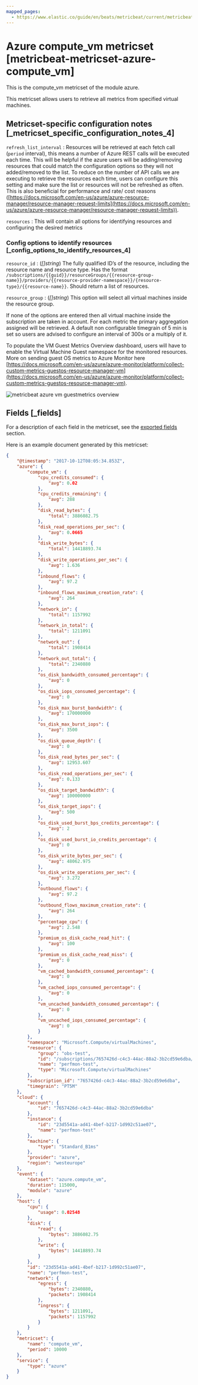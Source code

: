 ```yaml
---
mapped_pages:
  - https://www.elastic.co/guide/en/beats/metricbeat/current/metricbeat-metricset-azure-compute_vm.html
---
```


<!-- This file is generated! See scripts/docs_collector.py -->

# Azure compute_vm metricset [metricbeat-metricset-azure-compute_vm]

This is the compute_vm metricset of the module azure.

This metricset allows users to retrieve all metrics from specified virtual machines.


## Metricset-specific configuration notes [_metricset_specific_configuration_notes_4]

`refresh_list_interval`
:   Resources will be retrieved at each fetch call (`period` interval), this means a number of Azure REST calls will be executed each time. This will be helpful if the azure users will be adding/removing resources that could match the configuration options so they will not added/removed to the list. To reduce on the number of API calls we are executing to retrieve the resources each time, users can configure this setting and make sure the list or resources will not be refreshed as often. This is also beneficial for performance and rate/ cost reasons ([https://docs.microsoft.com/en-us/azure/azure-resource-manager/resource-manager-request-limits](https://docs.microsoft.com/en-us/azure/azure-resource-manager/resource-manager-request-limits)).

`resources`
:   This will contain all options for identifying resources and configuring the desired metrics


### Config options to identify resources [_config_options_to_identify_resources_4]

`resource_id`
:   (*[]string*) The fully qualified ID’s of the resource, including the resource name and resource type. Has the format `/subscriptions/{{guid}}/resourceGroups/{{resource-group-name}}/providers/{{resource-provider-namespace}}/{resource-type}/{{resource-name}}`. Should return a list of resources.

`resource_group`
:   (*[]string*) This option will select all virtual machines inside the resource group.

If none of the options are entered then all virtual machine inside the subscription are taken in account. For each metric the primary aggregation assigned will be retrieved. A default non configurable timegrain of 5 min is set so users are advised to configure an interval of 300s or  a multiply of it.

To populate the VM Guest Metrics Overview dashboard, users will have to enable the Virtual Machine Guest namespace for the monitored resources. More on sending guest OS metrics to Azure Monitor here [https://docs.microsoft.com/en-us/azure/azure-monitor/platform/collect-custom-metrics-guestos-resource-manager-vm](https://docs.microsoft.com/en-us/azure/azure-monitor/platform/collect-custom-metrics-guestos-resource-manager-vm).

![metricbeat azure vm guestmetrics overview](images/metricbeat-azure-vm-guestmetrics-overview.png)

## Fields [_fields]

For a description of each field in the metricset, see the [exported fields](/reference/metricbeat/exported-fields-azure.md) section.

Here is an example document generated by this metricset:

```json
{
    "@timestamp": "2017-10-12T08:05:34.853Z",
    "azure": {
        "compute_vm": {
            "cpu_credits_consumed": {
                "avg": 0.02
            },
            "cpu_credits_remaining": {
                "avg": 288
            },
            "disk_read_bytes": {
                "total": 3886082.75
            },
            "disk_read_operations_per_sec": {
                "avg": 0.0665
            },
            "disk_write_bytes": {
                "total": 14418893.74
            },
            "disk_write_operations_per_sec": {
                "avg": 1.636
            },
            "inbound_flows": {
                "avg": 97.2
            },
            "inbound_flows_maximum_creation_rate": {
                "avg": 264
            },
            "network_in": {
                "total": 1157992
            },
            "network_in_total": {
                "total": 1211091
            },
            "network_out": {
                "total": 1908414
            },
            "network_out_total": {
                "total": 2340880
            },
            "os_disk_bandwidth_consumed_percentage": {
                "avg": 0
            },
            "os_disk_iops_consumed_percentage": {
                "avg": 0
            },
            "os_disk_max_burst_bandwidth": {
                "avg": 170000000
            },
            "os_disk_max_burst_iops": {
                "avg": 3500
            },
            "os_disk_queue_depth": {
                "avg": 0
            },
            "os_disk_read_bytes_per_sec": {
                "avg": 12953.607
            },
            "os_disk_read_operations_per_sec": {
                "avg": 0.133
            },
            "os_disk_target_bandwidth": {
                "avg": 100000000
            },
            "os_disk_target_iops": {
                "avg": 500
            },
            "os_disk_used_burst_bps_credits_percentage": {
                "avg": 2
            },
            "os_disk_used_burst_io_credits_percentage": {
                "avg": 0
            },
            "os_disk_write_bytes_per_sec": {
                "avg": 48062.975
            },
            "os_disk_write_operations_per_sec": {
                "avg": 3.272
            },
            "outbound_flows": {
                "avg": 97.2
            },
            "outbound_flows_maximum_creation_rate": {
                "avg": 264
            },
            "percentage_cpu": {
                "avg": 2.548
            },
            "premium_os_disk_cache_read_hit": {
                "avg": 100
            },
            "premium_os_disk_cache_read_miss": {
                "avg": 0
            },
            "vm_cached_bandwidth_consumed_percentage": {
                "avg": 0
            },
            "vm_cached_iops_consumed_percentage": {
                "avg": 0
            },
            "vm_uncached_bandwidth_consumed_percentage": {
                "avg": 0
            },
            "vm_uncached_iops_consumed_percentage": {
                "avg": 0
            }
        },
        "namespace": "Microsoft.Compute/virtualMachines",
        "resource": {
            "group": "obs-test",
            "id": "/subscriptions/7657426d-c4c3-44ac-88a2-3b2cd59e6dba/resourceGroups/obs-test/providers/Microsoft.Compute/virtualMachines/perfmon-test",
            "name": "perfmon-test",
            "type": "Microsoft.Compute/virtualMachines"
        },
        "subscription_id": "7657426d-c4c3-44ac-88a2-3b2cd59e6dba",
        "timegrain": "PT5M"
    },
    "cloud": {
        "account": {
            "id": "7657426d-c4c3-44ac-88a2-3b2cd59e6dba"
        },
        "instance": {
            "id": "23d5541a-ad41-4bef-b217-1d992c51ae07",
            "name": "perfmon-test"
        },
        "machine": {
            "type": "Standard_B1ms"
        },
        "provider": "azure",
        "region": "westeurope"
    },
    "event": {
        "dataset": "azure.compute_vm",
        "duration": 115000,
        "module": "azure"
    },
    "host": {
        "cpu": {
            "usage": 0.02548
        },
        "disk": {
            "read": {
                "bytes": 3886082.75
            },
            "write": {
                "bytes": 14418893.74
            }
        },
        "id": "23d5541a-ad41-4bef-b217-1d992c51ae07",
        "name": "perfmon-test",
        "network": {
            "egress": {
                "bytes": 2340880,
                "packets": 1908414
            },
            "ingress": {
                "bytes": 1211091,
                "packets": 1157992
            }
        }
    },
    "metricset": {
        "name": "compute_vm",
        "period": 10000
    },
    "service": {
        "type": "azure"
    }
}
```
